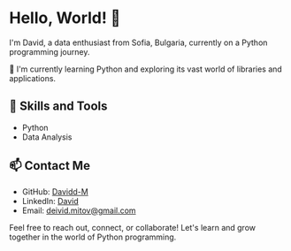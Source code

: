 # Hello, World! 👋

I'm David, a data enthusiast from Sofia, Bulgaria, currently on a Python programming journey. 

🌱 I'm currently learning Python and exploring its vast world of libraries and applications.

## 🔧 Skills and Tools

- Python
- Data Analysis

## 📫 Contact Me

- GitHub: [Davidd-M](https://github.com/Davidd-M)
- LinkedIn: [David](https://www.linkedin.com/in/david-mitov/)
- Email: deivid.mitov@gmail.com

Feel free to reach out, connect, or collaborate! Let's learn and grow together in the world of Python programming.
